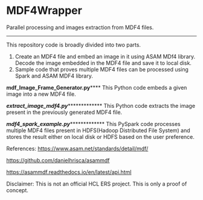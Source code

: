 # MDF4Wrapper
Parallel processing and images extraction from MDF4 files.

************************************************************************************************
This repository code is broadly divided into two parts.

1. Create an MDF4 file and embed an image in it using ASAM MDf4 library. Decode the image embedded in the MDF4 file and save it to local disk.
2. Sample code that proves multiple MDF4 files can be processed using Spark and ASAM MDF4 library.

********mdf_Image_Frame_Generator.py************
This Python code embeds a given image into a new MDF4 file.

*******extract_image_mdf4.py********************
This Python code extracts the image present in the previously generated MDF4 file.

*******mdf4_spark_example.py********************
This PySpark code processes multiple MDF4 files present in HDFS(Hadoop Distributed File System) and stores the result either on local disk or HDFS based on the user preference.

References:
https://www.asam.net/standards/detail/mdf/

https://github.com/danielhrisca/asammdf

https://asammdf.readthedocs.io/en/latest/api.html

Disclaimer:
This is not an official HCL ERS project.
This is only a proof of concept.
